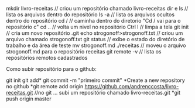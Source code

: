 mkdir livro-receitas // criou um repositório chamado livro-receitas
dir e ls // lista os arquivos dentro do repositório
ls -a // lista os arquivos ocultos dentro do repositório
cd / // caminha dentro do diretorio  "Cd / vai para o repositório c"
cd .. // volta um nivel no repositório
Ctrl l // limpa a tela
git init // cria um novo repositório .git
echo strogonoff>strogonoff.txt // criou um arquivo chamado strogonoff.txt
git status //  exibe o estado do diretório de trabalho e da área de teste
mv strogonoff.md  ./receitas // moveu o arquivo strogonoff.md para o repositório receitas
git remote -v // lista os repositórios remotos cadastrados

Como subir repositório para o github:

git init
git add*
git commit -m "primeiro commit"
*Create a new repository no github
*git remote add origin https://github.com/andrenccosta/livro-receitas.git //no git ... subi um repositório chamado livro-receitas.git
*git push origin master 

